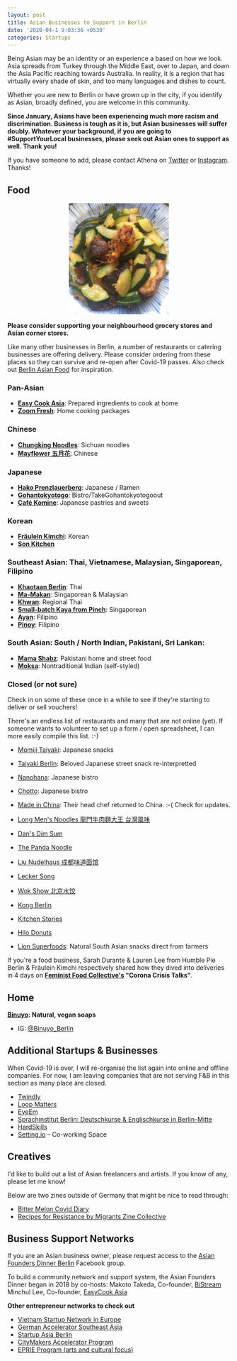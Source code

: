 ```yaml
---
layout: post
title: Asian Businesses to Support in Berlin
date: '2020-04-1 9:03:36 +0530'
categories: Startups
---
```


Being Asian may be an identity or an experience a based on how we look. Asia spreads from Turkey through the Middle East, over to Japan, and down the Asia Pacific reaching towards Australia. In reality, it is a region that has virtually every shade of skin, and too many languages and dishes to count.

Whether you are new to Berlin or have grown up in the city, if you identify as Asian, broadly defined, you are welcome in this community. 

**Since January, Asians have been experiencing much more racism and discrimination. Business is tough as it is, but Asian businesses will suffer doubly. Whatever your background, if you are going to #SupportYourLocal businesses, please seek out Asian ones to support as well. Thank you!**

If you have someone to add, please contact Athena on [Twitter](http://www.twitter.com/@shenchingtou) or [Instagram](https://instagram.com/thecupandtheroad). Thanks!

## Food

<center><img src="/assets/blog/2020-03/chinese_veg_stirfry.jpg" alt="Chinese vegetarian stirfry" height="250"></center>

**Please consider supporting your neighbourhood grocery stores and Asian corner stores.**

Like many other businesses in Berlin, a number of restaurants or catering businesses are offering delivery. Please consider ordering from these places so they can survive and re-open after Covid-19 passes. Also check out [Berlin Asian Food](https://www.instagram.com/berlinasianfood/) for inspiration.

### Pan-Asian
*  [**Easy Cook Asia**](https://www.facebook.com/easycookasia/?eid=ARDESy2ZiwYwa11EQsXRaE_PQCTWXBb36s90Lis81jVPxVxQojFX9lHj0mG80gAAIGaJ-8xInteN8yeJ&timeline_context_item_type=intro_card_work&timeline_context_item_source=642427799&fref=tag): Prepared ingredients to cook at home 
*  [**Zoom Fresh**](https://instagram.com/zoom.fresh?igshid=4ch1fkc5ds79): Home cooking packages

### Chinese
*  [**Chungking Noodles**](https://www.instagram.com/chungkingnoodles/): Sichuan noodles
*  [**Mayflower 五月花**](https://www.lieferando.de/en/mayflower-1): Chinese

### Japanese
*  [**Hako Prenzlauerberg**](https://instagram.com/hakoramen.pberg?igshid=1by6o0tquibag): Japanese / Ramen
* [**Gohantokyotogo**](https://www.facebook.com/Gohantokyotogo-112327130216208/?hc_location=ufi): Bistro/TakeGohantokyotogoout
* [**Café Komine**](https://www.facebook.com/cafekomine/?hc_location=ufi): Japanese pastries and sweets 

### Korean 
*  [**Fräulein Kimchi**](https://www.instagram.com/fraeuleinkimchi/): Korean
*  [**Son Kitchen**](https://www.facebook.com/sonkitchen/?hc_location=ufi)

### Southeast Asian: Thai, Vietnamese, Malaysian, Singaporean, Filipino
*  [**Khaotaan Berlin**](https://www.instagram.com/p/B-Fv5EcnUj9/): Thai 
*  [**Ma-Makan**](https://instagram.com/mamakanberlin?igshid=63luwcbt93kk): Singaporean & Malaysian
*  [**Khwan**](www.khwanberlin.com/order-online): Regional Thai
*  [**Small-batch Kaya from Pinch**](https://www.instagram.com/iampinch/): Singaporean
*  [**Ayan**](https://www.ayan-berlin.de/): Filipino
*  [**Pinoy**](http://www.pinoyberlin.de/): Filipino



### South Asian: South / North Indian, Pakistani, Sri Lankan: 
*  [**Mama Shabz**](https://www.instagram.com/mamashabz/): Pakistani home and street food
*  [**Moksa**](https://www.instagram.com/moksa.kitchen/): Nontraditional Indian (self-styled)

### Closed (or not sure)
Check in on some of these once in a while to see if they're starting to deliver or sell vouchers!

There's an endless list of restaurants and many that are not online (yet). If someone wants to volunteer to set up a form / open spreadsheet, I can more easily compile this list. :-) 

* [Momiji Taiyaki](https://www.facebook.com/momijiberlin/?hc_location=ufi): Japanese snacks
* [Taiyaki Berlin](https://www.instagram.com/taiyakiberlin/?igshid=cpfw6oujrj3c): Beloved Japanese street snack re-interpretted
* [Nanohana](https://www.instagram.com/nanohana.berlin/): Japanese bistro
* [Chotto](https://www.instagram.com/chottoberlin/): Japanese bistro
* [Made in China](https://www.instagram.com/madeinchina.berlin/?igshid=11gjqpxo04v8l): Their head chef returned to China. :-( Check for updates.
* [Long Men's Noodles 龍門牛肉麵大王 台灣風味](https://www.instagram.com/lonmensnoodlehouse/?igshid=uzqy57t4ioj4)
* [Dan's Dim Sum](https://www.facebook.com/dansdimsumberlin/)
*  [The Panda Noodle](https://www.instagram.com/thepandanoodle/) 
*  [Liu Nudelhaus 成都味道面馆](https://www.instagram.com/liuchengduweidao/?hl=en)
*  [Lecker Song](https://www.facebook.com/leckersong.berlin/)
*  [Wok Show 北京水饺](https://www.facebook.com/pages/Wok-Show/106861286045075)
* [Kong Berlin](https://www.facebook.com/kong.berlin/?ref=py_c&eid=ARB5WemTYFey3JPQIgcEtSloqjO6FX0WLSfv-F21yq3MWnUimyPADZz8Xa32VWP_BMKMYA1u5gLfYr0O)


*  [Kitchen Stories](https://www.kitchenstories.com/en) 
*  [Hilo Donuts](https://hilodonuts.de/) 
*  [Lion Superfoods](https://www.facebook.com/Lion-Superfoods-385239848966886/?hc_location=ufi): Natural South Asian snacks direct from farmers

If you're a food business, Sarah Durante & Lauren Lee from Humble Pie Berlin & Fräulein Kimchi respectively shared how they dived into deliveries in 4 days on **[Feminist Food Collective's](https://feministfoodclub.com) "Corona Crisis Talks"**.

## Home
**[Binuyo](www.binuyo.com): Natural, vegan soaps**
- IG: [@Binuyo_Berlin](www.instagram.com/binuyo_berlin)


## Additional Startups & Businesses
When Covid-19 is over, I will re-organise the list again into online and offline companies. For now, I am leaving companies that are not serving F&B in this section as many place are closed.

*  [Twindly](https://www.twindly.com/) 
*  [Loop Matters](http://www.loopmatters.de/) 
*  [EyeEm](https://www.eyeem.com/) 
*  [Sprachinstitut Berlin: Deutschkurse & Englischkurse in Berlin-Mitte](https://sprachinstitut-berlin.de/) 
*  [HardSkills](https://hardskills.com/) 
*  [Setting.io](https://setting.io/)  – Co-working Space

## Creatives
I'd like to build out a list of Asian freelancers and artists. If you know of any, please let me know! 


Below are two zines outside of Germany that might be nice to read through:
* [Bitter Melon Covid Diary](https://www.instagram.com/p/B94hfaSJZp9/?igshid=1mn6jpu5ygrhc)
* [Recipes for Resistance by Migrants Zine Collective](https://www.instagram.com/p/B-JMcZQpHqC/)

## Business Support Networks
If you are an Asian business owner, please request access to the [Asian Founders Dinner Berlin](https://www.facebook.com/groups/424193485137898/) Facebook group.

To build a community network and support system, the Asian Founders Dinner began in 2018 by co-hosts:
Makoto Takeda, Co-founder,  [BiStream](http://www.bistream.de/) 
Minchul Lee, Co-founder,  [EasyCook Asia](https://easycookasia.de/) 

**Other entrepreneur networks to check out**
*  [Vietnam Startup Network in Europe](https://www.facebook.com/vsneu/?eid=ARDRF25XcnuaCenZ2Y8LfUla8uOS8dRyJfYrRmCxk2Xz_jHbAu2HxIsqh5e9ya8vkTxTSAoiTlv0b1JR&timeline_context_item_type=intro_card_work&timeline_context_item_source=1804261296&fref=tag) 
*  [German Accelerator Southeast Asia](https://www.facebook.com/GAccelerator.SoutheastAsia/?eid=ARBBiRPoAAtvY6Q8va0jSe4652mwNnrorR3HSfLgXxCiOB65VQD-3wDII8AUNTSdTOK7Ky1U8p9Wzo5R&timeline_context_item_type=intro_card_work&timeline_context_item_source=100001961495093&fref=tag) 
*  [Startup Asia Berlin](https://startup-asiaberlin.com/) 
*  [CityMakers Accelerator Program](https://c-makers.de/entry/citymakers-lab/) 
*  [EPRIE Program (arts and cultural focus)](https://eprie.net/program/program-2019/) 
